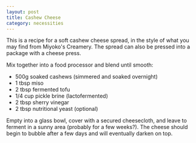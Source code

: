 ```yaml
---
layout: post
title: Cashew Cheese
category: necessities
---
```


This is a recipe for a soft cashew cheese spread, in the style of what you may
find from Miyoko's Creamery. The spread can also be pressed into a package with
a cheese press.

Mix together into a food processor and blend until smooth:
- 500g soaked cashews (simmered and soaked overnight)
- 1 tbsp miso
- 2 tbsp fermented tofu
- 1/4 cup pickle brine (lactofermented)
- 2 tbsp sherry vinegar
- 2 tbsp nutritional yeast (optional)

Empty into a glass bowl, cover with a secured cheesecloth, and leave to ferment
in a sunny area (probably for a few weeks?). The cheese should begin to bubble
after a few days and will eventually darken on top.
